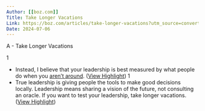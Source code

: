 ```yaml
---
Author: [[boz.com]]
Title: Take Longer Vacations
Link: https://boz.com/articles/take-longer-vacations?utm_source=convertkit&utm_medium=email&utm_campaign=Friday+Finds+%28Freud%2C+Software%2C+Marx%2C+Amp+It+Up%29+%20-%2010048293
Date: 2024-07-06
---
```

A - Take Longer Vacations

1
- Instead, I believe that your leadership is best measured by what people do when you [aren’t around](http://boz.com/articles/conspicuous-absence.html). ([View Highlight](https://read.readwise.io/read/01gryt2spad6yp5w570ny1kq24))
1
- True leadership is giving people the tools to make good decisions locally. Leadership means sharing a vision of the future, not consulting an oracle. If you want to test your leadership, take longer vacations. ([View Highlight](https://read.readwise.io/read/01gryt3n1x9f2yddq9y2qc68e6))
